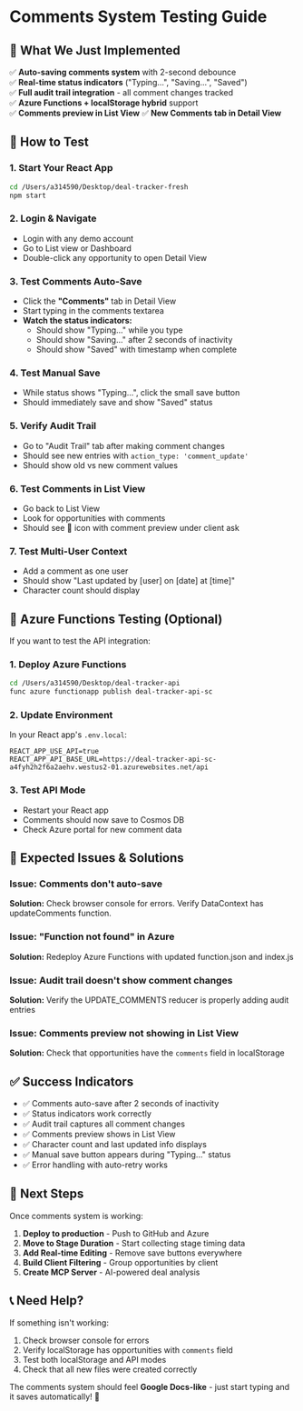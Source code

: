 # Comments System Testing Guide

## 🎯 What We Just Implemented

✅ **Auto-saving comments system** with 2-second debounce  
✅ **Real-time status indicators** ("Typing...", "Saving...", "Saved")  
✅ **Full audit trail integration** - all comment changes tracked  
✅ **Azure Functions + localStorage hybrid** support  
✅ **Comments preview in List View** 
✅ **New Comments tab in Detail View**

## 🧪 How to Test

### 1. **Start Your React App**
```bash
cd /Users/a314590/Desktop/deal-tracker-fresh
npm start
```

### 2. **Login & Navigate**
- Login with any demo account
- Go to List view or Dashboard
- Double-click any opportunity to open Detail View

### 3. **Test Comments Auto-Save**
- Click the **"Comments"** tab in Detail View
- Start typing in the comments textarea
- **Watch the status indicators:**
  - Should show "Typing..." while you type
  - Should show "Saving..." after 2 seconds of inactivity  
  - Should show "Saved" with timestamp when complete

### 4. **Test Manual Save**
- While status shows "Typing...", click the small save button
- Should immediately save and show "Saved" status

### 5. **Verify Audit Trail**
- Go to "Audit Trail" tab after making comment changes
- Should see new entries with `action_type: 'comment_update'`
- Should show old vs new comment values

### 6. **Test Comments in List View**
- Go back to List View
- Look for opportunities with comments
- Should see 💬 icon with comment preview under client ask

### 7. **Test Multi-User Context**
- Add a comment as one user
- Should show "Last updated by [user] on [date] at [time]"
- Character count should display

## 🔧 Azure Functions Testing (Optional)

If you want to test the API integration:

### 1. **Deploy Azure Functions**
```bash
cd /Users/a314590/Desktop/deal-tracker-api
func azure functionapp publish deal-tracker-api-sc
```

### 2. **Update Environment**
In your React app's `.env.local`:
```
REACT_APP_USE_API=true
REACT_APP_API_BASE_URL=https://deal-tracker-api-sc-a4fyh2h2f6a2aehv.westus2-01.azurewebsites.net/api
```

### 3. **Test API Mode**
- Restart your React app
- Comments should now save to Cosmos DB
- Check Azure portal for new comment data

## 🐛 Expected Issues & Solutions

### **Issue: Comments don't auto-save**
**Solution:** Check browser console for errors. Verify DataContext has updateComments function.

### **Issue: "Function not found" in Azure**
**Solution:** Redeploy Azure Functions with updated function.json and index.js

### **Issue: Audit trail doesn't show comment changes**
**Solution:** Verify the UPDATE_COMMENTS reducer is properly adding audit entries

### **Issue: Comments preview not showing in List View**
**Solution:** Check that opportunities have the `comments` field in localStorage

## ✅ Success Indicators

- ✅ Comments auto-save after 2 seconds of inactivity
- ✅ Status indicators work correctly
- ✅ Audit trail captures all comment changes  
- ✅ Comments preview shows in List View
- ✅ Character count and last updated info displays
- ✅ Manual save button appears during "Typing..." status
- ✅ Error handling with auto-retry works

## 🚀 Next Steps

Once comments system is working:

1. **Deploy to production** - Push to GitHub and Azure
2. **Move to Stage Duration** - Start collecting stage timing data
3. **Add Real-time Editing** - Remove save buttons everywhere  
4. **Build Client Filtering** - Group opportunities by client
5. **Create MCP Server** - AI-powered deal analysis

## 📞 Need Help?

If something isn't working:
1. Check browser console for errors
2. Verify localStorage has opportunities with `comments` field
3. Test both localStorage and API modes
4. Check that all new files were created correctly

The comments system should feel **Google Docs-like** - just start typing and it saves automatically! 🎉